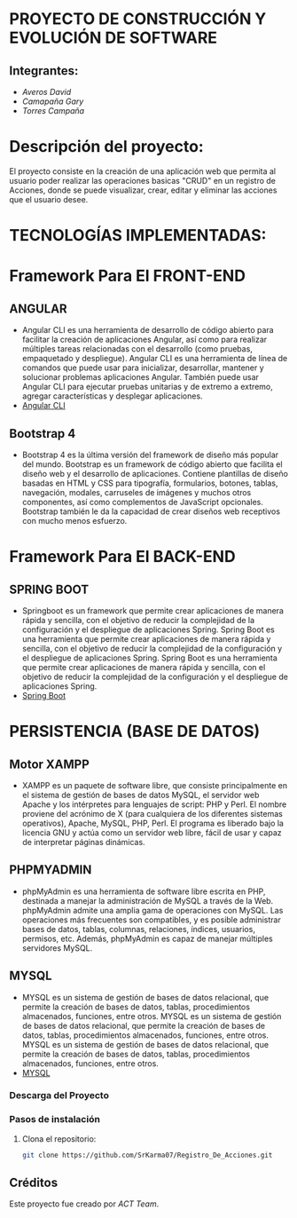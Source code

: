 # PROYECTO DE CONSTRUCCIÓN Y EVOLUCIÓN DE SOFTWARE

## Integrantes:
- *Averos David*
- *Camapaña Gary*
- *Torres Campaña*

# Descripción del proyecto:
El proyecto consiste en la creación de una aplicación web que permita al usuario poder realizar las operaciones basicas "CRUD" en un registro de Acciones, donde se puede visualizar, crear, editar y eliminar las acciones que el usuario desee.


# TECNOLOGÍAS IMPLEMENTADAS:

# Framework Para El FRONT-END
## ANGULAR
- Angular CLI es una herramienta de desarrollo de código abierto para facilitar la creación de aplicaciones Angular, así como para realizar múltiples tareas relacionadas con el desarrollo (como pruebas, empaquetado y despliegue). Angular CLI es una herramienta de línea de comandos que puede usar para inicializar, desarrollar, mantener y solucionar problemas aplicaciones Angular. También puede usar Angular CLI para ejecutar pruebas unitarias y de extremo a extremo, agregar características y desplegar aplicaciones.
- [Angular CLI](https://cli.angular.io/)
## Bootstrap 4
- Bootstrap 4 es la última versión del framework de diseño más popular del mundo. Bootstrap es un framework de código abierto que facilita el diseño web y el desarrollo de aplicaciones. Contiene plantillas de diseño basadas en HTML y CSS para tipografía, formularios, botones, tablas, navegación, modales, carruseles de imágenes y muchos otros componentes, así como complementos de JavaScript opcionales. Bootstrap también le da la capacidad de crear diseños web receptivos con mucho menos esfuerzo.

# Framework Para El BACK-END
## SPRING BOOT
- Springboot es un framework que permite crear aplicaciones de manera rápida y sencilla, con el objetivo de reducir la complejidad de la configuración y el despliegue de aplicaciones Spring. Spring Boot es una herramienta que permite crear aplicaciones de manera rápida y sencilla, con el objetivo de reducir la complejidad de la configuración y el despliegue de aplicaciones Spring. Spring Boot es una herramienta que permite crear aplicaciones de manera rápida y sencilla, con el objetivo de reducir la complejidad de la configuración y el despliegue de aplicaciones Spring.
- [Spring Boot](https://spring.io/projects/spring-boot)

# PERSISTENCIA (BASE DE DATOS)
## Motor XAMPP
- XAMPP es un paquete de software libre, que consiste principalmente en el sistema de gestión de bases de datos MySQL, el servidor web Apache y los intérpretes para lenguajes de script: PHP y Perl. El nombre proviene del acrónimo de X (para cualquiera de los diferentes sistemas operativos), Apache, MySQL, PHP, Perl. El programa es liberado bajo la licencia GNU y actúa como un servidor web libre, fácil de usar y capaz de interpretar páginas dinámicas.

## PHPMYADMIN
- phpMyAdmin es una herramienta de software libre escrita en PHP, destinada a manejar la administración de MySQL a través de la Web. phpMyAdmin admite una amplia gama de operaciones con MySQL. Las operaciones más frecuentes son compatibles, y es posible administrar bases de datos, tablas, columnas, relaciones, índices, usuarios, permisos, etc. Además, phpMyAdmin es capaz de manejar múltiples servidores MySQL.

## MYSQL
- MYSQL es un sistema de gestión de bases de datos relacional, que permite la creación de bases de datos, tablas, procedimientos almacenados, funciones, entre otros. MYSQL es un sistema de gestión de bases de datos relacional, que permite la creación de bases de datos, tablas, procedimientos almacenados, funciones, entre otros. MYSQL es un sistema de gestión de bases de datos relacional, que permite la creación de bases de datos, tablas, procedimientos almacenados, funciones, entre otros.
- [MYSQL](https://www.mysql.com/)

### Descarga del Proyecto
### Pasos de instalación

1. Clona el repositorio:

   ```bash
   git clone https://github.com/SrKarma07/Registro_De_Acciones.git

## Créditos

Este proyecto fue creado por *ACT Team*.